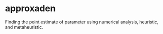 # approxaden
Finding the point estimate of parameter using numerical analysis, heuristic, and metaheuristic.
